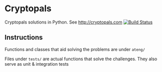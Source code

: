 Cryptopals
==========
Cryptopals solutions in Python. See http://cryptopals.com [![Build Status](https://travis-ci.org/AdrianTeng/Cryptopals.svg?branch=master)](https://travis-ci.org/AdrianTeng/Cryptopals)

Instructions
------------
Functions and classes that aid solving the problems are under `ateng/`

Files under `tests/` are actual functions that solve the challenges. They also serve as unit & integration tests
